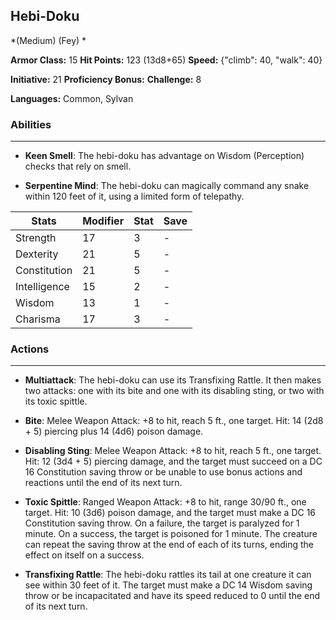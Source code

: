 ## Hebi-Doku
*(Medium) (Fey) *

**Armor Class:** 15
**Hit Points:** 123 (13d8+65)
**Speed:** {"climb": 40, "walk": 40}

**Initiative:** 21
**Proficiency Bonus:**
**Challenge:** 8

**Languages:** Common, Sylvan

### Abilities
 --- 
- **Keen Smell**: The hebi-doku has advantage on Wisdom (Perception) checks that rely on smell.

- **Serpentine Mind**: The hebi-doku can magically command any snake within 120 feet of it, using a limited form of telepathy.



| Stats | Modifier | Stat | Save
| ---- | ---- | ---- | ---- |
| Strength | 17 | 3 | - |
| Dexterity | 21 | 5 | - |
| Constitution | 21 | 5 | - |
| Intelligence | 15 | 2 | - |
| Wisdom | 13 | 1 | - |
| Charisma | 17 | 3 | - |

### Actions
 --- 
- **Multiattack**: The hebi-doku can use its Transfixing Rattle. It then makes two attacks: one with its bite and one with its disabling sting, or two with its toxic spittle.

- **Bite**: Melee Weapon Attack: +8 to hit, reach 5 ft., one target. Hit: 14 (2d8 + 5) piercing plus 14 (4d6) poison damage.

- **Disabling Sting**: Melee Weapon Attack: +8 to hit, reach 5 ft., one target. Hit: 12 (3d4 + 5) piercing damage, and the target must succeed on a DC 16 Constitution saving throw or be unable to use bonus actions and reactions until the end of its next turn.

- **Toxic Spittle**: Ranged Weapon Attack: +8 to hit, range 30/90 ft., one target. Hit: 10 (3d6) poison damage, and the target must make a DC 16 Constitution saving throw. On a failure, the target is paralyzed for 1 minute. On a success, the target is poisoned for 1 minute. The creature can repeat the saving throw at the end of each of its turns, ending the effect on itself on a success.

- **Transfixing Rattle**: The hebi-doku rattles its tail at one creature it can see within 30 feet of it. The target must make a DC 14 Wisdom saving throw or be incapacitated and have its speed reduced to 0 until the end of its next turn.


